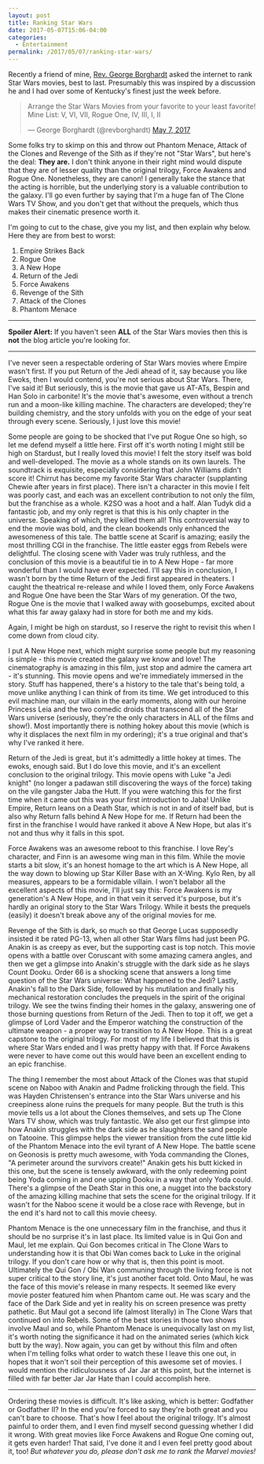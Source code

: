```yaml
---
layout: post
title: Ranking Star Wars
date: 2017-05-07T15:06-04:00
categories:
  - Entertainment
permalink: /2017/05/07/ranking-star-wars/
---
```

Recently a friend of mine, [Rev. George Borghardt](https://twitter.com/revborghardt) asked the internet to rank Star Wars movies, best to last. Presumably this was inspired by a discussion he and I had over some of Kentucky's finest just the week before.

> Arrange the Star Wars Movies from your favorite to your least favorite! Mine List: V, VI, VII, Rogue One, IV, III, I, II
>
> &mdash; George Borghardt (@revborghardt) [May 7, 2017](https://twitter.com/revborghardt/status/861035823055093760)

Some folks try to skimp on this and throw out Phantom Menace, Attack of the Clones and Revenge of the Sith as if they're not "Star Wars", but here's the deal: **They are.** I don't think anyone in their right mind would dispute that they are of lesser quality than the original trilogy, Force Awakens and Rogue One. Nonetheless, they are canon!  I generally take the stance that the acting is horrible, but the underlying story is a valuable contribution to the galaxy. I'll go even further by saying that I'm a huge fan of The Clone Wars TV Show, and you don't get that without the prequels, which thus makes their cinematic presence worth it.

I'm going to cut to the chase, give you my list, and then explain why below.  Here they are from best to worst:

1. Empire Strikes Back
2. Rogue One
3. A New Hope
4. Return of the Jedi
5. Force Awakens
6. Revenge of the Sith
7. Attack of the Clones
8. Phantom Menace

--------------------

**Spoiler Alert:** If you haven't seen **ALL** of the Star Wars movies then this is **not** the blog article you're looking for.

--------------------

I've never seen a respectable ordering of Star Wars movies where Empire wasn't first.  If you put Return of the Jedi ahead of it, say because you like Ewoks, then I would contend, you're not serious about Star Wars. There, I've said it!  But seriously, this is the movie that gave us AT-ATs, Bespin and Han Solo in carbonite! It's the movie that's awesome, even without a trench run and a moon-like killing machine. The characters are developed; they're building chemistry, and the story unfolds with you on the edge of your seat through every scene. Seriously, I just love this movie!

Some people are going to be shocked that I've put Rogue One so high, so let me defend myself a little here.  First off it's worth noting I might still be high on Stardust, but I really loved this movie! I felt the story itself was bold and well-developed. The movie as a whole stands on its own laurels.  The soundtrack is exquisite, especially considering that John Williams didn't score it! Chirrut has become my favorite Star Wars character (supplanting Chewie after years in first place).  There isn't a character in this movie I felt was poorly cast, and each was an excellent contribution to not only the film, but the franchise as a whole.  K2SO was a hoot and a half. Alan Tudyk did a fantastic job, and my only regret is that this is his only chapter in the universe. Speaking of which, they killed them all! This controversial way to end the movie was bold, and the clean bookends only enhanced the awesomeness of this tale. The battle scene at Scarif is amazing; easily the most thrilling CGI in the franchise. The little easter eggs from Rebels were delightful. The closing scene with Vader was truly ruthless, and the conclusion of this movie is a beautiful tie in to A New Hope - far more wonderful than I would have ever expected.  I'll say this in conclusion, I wasn't born by the time Return of the Jedi first appeared in theaters. I caught the theatrical re-release and while I loved them, only Force Awakens and Rogue One have been the Star Wars of my generation. Of the two, Rogue One is the movie that I walked away with goosebumps, excited about what this far away galaxy had in store for both me and my kids.

Again, I might be high on stardust, so I reserve the right to revisit this when I come down from cloud city.

I put A New Hope next, which might surprise some people but my reasoning is simple - this movie created the galaxy we know and love! The cinematography is amazing in this film, just stop and admire the camera art - it's stunning. This movie opens and we're immediately immersed in the story.  Stuff has happened, there's a history to the tale that's being told, a move unlike anything I can think of from its time. We get introduced to this evil machine man, our villain in the early moments, along with our heroine Princess Leia and the two comedic droids that transcend all of the Star Wars universe (seriously, they're the only characters in ALL of the films and show!). Most importantly there is nothing hokey about this movie (which is why it displaces the next film in my ordering); it's a true original and that's why I've ranked it here.

Return of the Jedi is great, but it's admittedly a little hokey at times. The ewoks, enough said.  But I do love this movie, and it's an excellent conclusion to the original trilogy.  This movie opens with Luke "a Jedi knight" (no longer a padawan still discovering the ways of the force) taking on the vile gangster Jaba the Hutt.  If you were watching this for the first time when it came out this was your first introduction to Jaba!  Unlike Empire, Return leans on a Death Star, which is not in and of itself bad, but is also why Return falls behind A New Hope for me.  If Return had been the first in the franchise I would have ranked it above A New Hope, but alas it's not and thus why it falls in this spot.

Force Awakens was an awesome reboot to this franchise. I love Rey's character, and Finn is an awesome wing man in this film.  While the movie starts a bit slow, it's an honest homage to the art which is A New Hope, all the way down to blowing up Star Killer Base with an X-Wing. Kylo Ren, by all measures, appears to be a formidable villain. I won't belabor all the excellent aspects of this movie, I'll just say this: Force Awakens is my generation's A New Hope, and in that vein it served it's purpose, but it's hardly an original story to the Star Wars Trilogy. While it bests the prequels (easily) it doesn't break above any of the original movies for me.

Revenge of the Sith is dark, so much so that George Lucas supposedly insisted it be rated PG-13, when all other Star Wars films had just been PG. Anakin is as creepy as ever, but the supporting cast is top notch.  This movie opens with a battle over Coruscant with some amazing camera angles, and then we get a glimpse into Anakin's struggle with the dark side as he slays Count Dooku.  Order 66 is a shocking scene that answers a long time question of the Star Wars universe: What happened to the Jedi? Lastly, Anakin's fall to the Dark Side, followed by his mutilation and finally his mechanical restoration concludes the prequels in the spirit of the original trilogy. We see the twins finding their homes in the galaxy, answering one of those burning questions from Return of the Jedi. Then to top it off, we get a glimpse of Lord Vader and the Emperor watching the construction of the ultimate weapon - a proper way to transition to A New Hope. This is a great capstone to the original trilogy.  For most of my life I believed that this is where Star Wars ended and I was pretty happy with that. If Force Awakens were never to have come out this would have been an excellent ending to an epic franchise.

The thing I remember the most about Attack of the Clones was that stupid scene on Naboo with Anakin and Padme frolicking through the field. This was Hayden Christensen's entrance into the Star Wars universe and his creepiness alone ruins the prequels for many people. But the truth is this movie tells us a lot about the Clones themselves, and sets up The Clone Wars TV show, which was truly fantastic. We also get our first glimpse into how Anakin struggles with the dark side as he slaughters the sand people on Tatooine. This glimpse helps the viewer transition from the cute little kid of the Phantom Menace into the evil tyrant of A New Hope. The battle scene on Geonosis is pretty much awesome, with Yoda commanding the Clones, "A perimeter around the survivors create!" Anakin gets his butt kicked in this one, but the scene is tensely awkward, with the only redeeming point being Yoda coming in and one upping Dooku in a way that only Yoda could. There's a glimpse of the Death Star in this one, a nugget into the backstory of the amazing killing machine that sets the scene for the original trilogy. If it wasn't for the Naboo scene it would be a close race with Revenge, but in the end it's hard not to call this movie cheesy.

Phantom Menace is the one unnecessary film in the franchise, and thus it should be no surprise it's in last place.  Its limited value is in Qui Gon and Maul, let me explain.  Qui Gon becomes critical in The Clone Wars to understanding how it is that Obi Wan comes back to Luke in the original trilogy. If you don't care how or why that is, then this point is moot. Ultimately the Qui Gon / Obi Wan communing through the living force is not super critical to the story line, it's just another facet told.  Onto Maul, he was the face of this movie's release in many respects. It seemed like every movie poster featured him when Phantom came out. He was scary and the face of the Dark Side and yet in reality his on screen presence was pretty pathetic. But Maul got a second life (almost literally) in The Clone Wars that continued on into Rebels.  Some of the best stories in those two shows involve Maul and so, while Phantom Menace is unequivocally last on my list, it's worth noting the significance it had on the animated series (which kick butt by the way). Now again, you can get by without this film and often when I'm telling folks what order to watch these I leave this one out, in hopes that it won't soil their perception of this awesome set of movies.  I would mention the ridiculousness of Jar Jar at this point, but the internet is filled with far better Jar Jar Hate than I could accomplish here.

--------------------

Ordering these movies is difficult. It's like asking, which is better: Godfather or Godfather II?  In the end you're forced to say they're both great and you can't bare to choose.  That's how I feel about the original trilogy. It's almost painful to order them, and I even find myself second guessing whether I did it wrong.  With great movies like Force Awakens and Rogue One coming out, it gets even harder! That said, I've done it and I even feel pretty good about it, too!  *But whatever you do, please don't ask me to rank the Marvel movies!*
